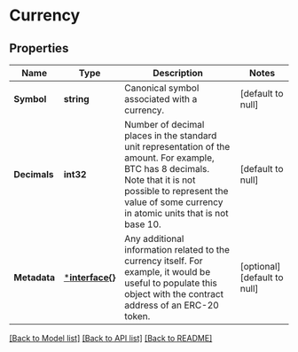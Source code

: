 # Currency

## Properties
Name | Type | Description | Notes
------------ | ------------- | ------------- | -------------
**Symbol** | **string** | Canonical symbol associated with a currency. | [default to null]
**Decimals** | **int32** | Number of decimal places in the standard unit representation of the amount. For example, BTC has 8 decimals. Note that it is not possible to represent the value of some currency in atomic units that is not base 10. | [default to null]
**Metadata** | [***interface{}**](interface{}.md) | Any additional information related to the currency itself. For example, it would be useful to populate this object with the contract address of an ERC-20 token. | [optional] [default to null]

[[Back to Model list]](../README.md#documentation-for-models) [[Back to API list]](../README.md#documentation-for-api-endpoints) [[Back to README]](../README.md)

